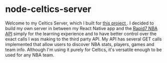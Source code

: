 # node-celtics-server
Welcome to my Celtics Server, which I built for <a href="https://github.com/jillbaltrus/everything-celtics-app">
  this project
</a>.
I decided to build my own server in between my React Native app and the <a href="https://rapidapi.com/api-sports/api/api-nba">Rapid7 NBA API</a>
simply for the learning experience and to have better control over the exact calls I was making to the third party API. My API has several
GET calls implemented that allow users to discover NBA stats, players, games and team info. Although I'm using it purely for Celtics, it's
versatile enough to be used for any NBA team. 
